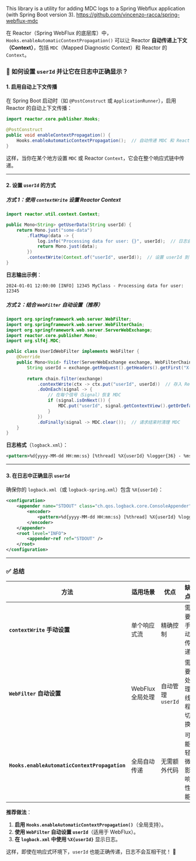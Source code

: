 
This library is a utility for adding MDC logs to a Spring Webflux application (with Spring Boot version 3).
https://github.com/vincenzo-racca/spring-webflux-mdc


在 Reactor（Spring WebFlux 的底层库）中，`Hooks.enableAutomaticContextPropagation()` 可以让 Reactor **自动传递上下文（Context）**，包括 `MDC`（Mapped Diagnostic Context）和 Reactor 的 `Context`。  

### 🔧 **如何设置 `userId` 并让它在日志中正确显示？**
#### **1. 启用自动上下文传播**
在 Spring Boot 启动时（如 `@PostConstruct` 或 `ApplicationRunner`），启用 Reactor 的自动上下文传播：
```java
import reactor.core.publisher.Hooks;

@PostConstruct
public void enableContextPropagation() {
    Hooks.enableAutomaticContextPropagation();  // 自动传递 MDC 和 Reactor Context
}
```
这样，当你在某个地方设置 `MDC` 或 Reactor `Context`，它会在整个响应式链中传递。

---

#### **2. 设置 `userId` 的方式**
##### **方式 1：使用 `contextWrite` 设置 Reactor Context**
```java
import reactor.util.context.Context;

public Mono<String> getUserData(String userId) {
    return Mono.just("some-data")
        .flatMap(data -> {
            log.info("Processing data for user: {}", userId);  // 日志会自动带上 MDC
            return Mono.just(data);
        })
        .contextWrite(Context.of("userId", userId));  // 设置 userId 到 Reactor Context
}
```
**日志输出示例**：
```
2024-01-01 12:00:00 [INFO] 12345 MyClass - Processing data for user: 12345
```

##### **方式 2：结合 `WebFilter` 自动设置（推荐）**
```java
import org.springframework.web.server.WebFilter;
import org.springframework.web.server.WebFilterChain;
import org.springframework.web.server.ServerWebExchange;
import reactor.core.publisher.Mono;
import org.slf4j.MDC;

public class UserIdWebFilter implements WebFilter {
    @Override
    public Mono<Void> filter(ServerWebExchange exchange, WebFilterChain chain) {
        String userId = exchange.getRequest().getHeaders().getFirst("X-User-ID");
        
        return chain.filter(exchange)
            .contextWrite(ctx -> ctx.put("userId", userId))  // 存入 Reactor Context
            .doOnEach(signal -> {
                // 在每个信号（Signal）恢复 MDC
                if (signal.isOnNext()) {
                    MDC.put("userId", signal.getContextView().getOrDefault("userId", "UNKNOWN"));
                }
            })
            .doFinally(signal -> MDC.clear());  // 请求结束时清理 MDC
    }
}
```
**日志格式**（`logback.xml`）：
```xml
<pattern>%d{yyyy-MM-dd HH:mm:ss} [%thread] %X{userId} %logger{36} - %msg%n</pattern>
```

---

#### **3. 在日志中正确显示 `userId`**
确保你的 `logback.xml`（或 `logback-spring.xml`）包含 `%X{userId}`：
```xml
<configuration>
    <appender name="STDOUT" class="ch.qos.logback.core.ConsoleAppender">
        <encoder>
            <pattern>%d{yyyy-MM-dd HH:mm:ss} [%thread] %X{userId} %logger{36} - %msg%n</pattern>
        </encoder>
    </appender>
    <root level="INFO">
        <appender-ref ref="STDOUT" />
    </root>
</configuration>
```

---

### ✅ **总结**
| 方法 | 适用场景 | 优点 | 缺点 |
|------|----------|------|------|
| **`contextWrite` 手动设置** | 单个响应式流 | 精确控制 | 需要手动传递 |
| **`WebFilter` 自动设置** | WebFlux 全局处理 | 自动管理 `userId` | 需要处理线程切换 |
| **`Hooks.enableAutomaticContextPropagation`** | 全局自动传递 | 无需额外代码 | 可能轻微影响性能 |

**推荐做法**：
1. **启用 `Hooks.enableAutomaticContextPropagation()`**（全局支持）。
2. **使用 `WebFilter` 自动设置 `userId`**（适用于 WebFlux）。
3. **在 `logback.xml` 中使用 `%X{userId}`** 显示日志。

这样，即使在响应式环境下，`userId` 也能正确传递，日志不会互相干扰！ 🚀